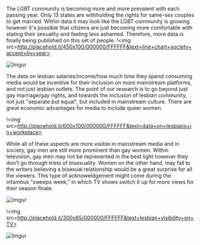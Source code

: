 The LGBT community is becoming more and more prevalent with each passing year. Only 13 states are withholding the rights for same-sex couples to get married. Within data it may look like the LGBT community is growing however it's possible that citizens are just becoming more comfortable with stating their sexuality and feeling less ashamed. Therefore, more data is finally being published on this set of people.
!<img src=http://placehold.it/450x100/000000/FFFFFF&text=line+chart+society+accept+by+year>

![Imgur](http://i.imgur.com/eS6FjtD.png)

  The data on lesbian salaries/income/how much time they spend consuming media would be incentive for their inclusion on more mainstream platforms, and not just lesbian outlets. The point of our research is to go beyond just gay marriage/gay rights, and towards the inclusion of lesbian community, not just "separate but equal", but included in mainstream culture. There are great economic advantages for media to include queer women.
  
  !<img src=http://placehold.it/600x100/000000/FFFFFF&text=data+on+lesbians+in+workplace>
  
  While all of these aspects are more visible in mainstream media and in society, gay men are still more prominent than gay women. Within television, gay men may not be represented in the best light however they don't go through trists of bisexuality. Women on the other hand, may fall to the writers believing a bisexual relationship would be a great surprise for all the viewers. This type of acknoweldgement might come during the infamous "sweeps week," in which TV shows switch it up for more views for their season finale. 
  
![Imgur](http://i.imgur.com/sDrLnkJ.png)



!<img src=http://placehold.it/300x65/000000/FFFFFF&text=lesbian+visibility+on+TV>


![Imgur](http://i.imgur.com/vX8izZm.png)